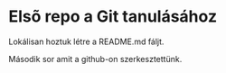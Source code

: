 # Elsõ repo a Git tanulásához

Lokálisan hoztuk létre a README.md fáljt.

Második sor amit a github-on szerkesztettünk.
